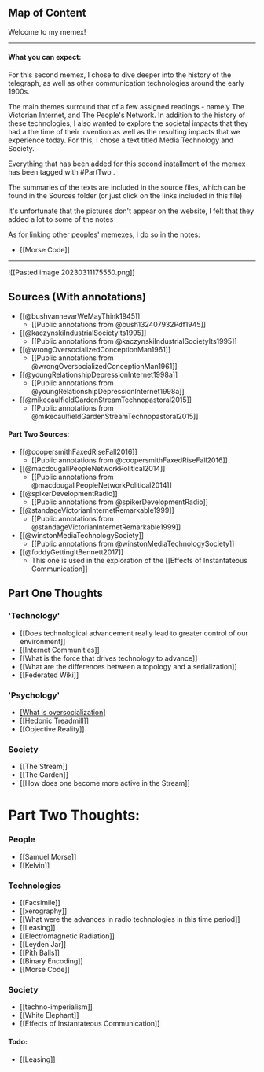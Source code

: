 
## Map of Content


Welcome to my memex!

---

#### What you can expect:

For this second memex, I chose to dive deeper into the history of the telegraph, as well as other communication technologies around the early 1900s. 

The main themes surround that of a few assigned readings - namely The Victorian Internet, and The People's Network. In addition to the history of these technologies, I also wanted to explore the societal impacts that they had a the time of their invention as well as the resulting impacts that we experience today. For this, I chose  a text titled Media Technology and Society. 

Everything that has been added for this second installment of the memex has been tagged with #PartTwo . 

The summaries of the texts are included in the source files, which can be found in the Sources folder (or just click on the links included in this file)

It's unfortunate that the pictures don't appear on the website, I felt that they added a lot to some of the notes

As for linking other peoples' memexes, I do so in the notes:
- [[Morse Code]]




---


![[Pasted image 20230311175550.png]]
## Sources (With annotations)

-  [[@bushvannevarWeMayThink1945]]
	- [[Public annotations from @bush132407932Pdf1945]]
- [[@kaczynskiIndustrialSocietyIts1995]]
	- [[Public annotations from @kaczynskiIndustrialSocietyIts1995]]
- [[@wrongOversocializedConceptionMan1961]]
	- [[Public annotations from @wrongOversocializedConceptionMan1961]]
- [[@youngRelationshipDepressionInternet1998a]]
	- [[Public annotations from @youngRelationshipDepressionInternet1998a]]
- [[@mikecaulfieldGardenStreamTechnopastoral2015]]
	- [[Public annotations from @mikecaulfieldGardenStreamTechnopastoral2015]]

#### Part Two Sources:

- [[@coopersmithFaxedRiseFall2016]]
	- [[Public annotations from @coopersmithFaxedRiseFall2016]]
- [[@macdougallPeopleNetworkPolitical2014]]
	- [[Public annotations from @macdougallPeopleNetworkPolitical2014]]
- [[@spikerDevelopmentRadio]]
	- [[Public annotations from @spikerDevelopmentRadio]]
- [[@standageVictorianInternetRemarkable1999]]
	- [[Public annotations from @standageVictorianInternetRemarkable1999]]
- [[@winstonMediaTechnologySociety]]
	- [[Public annotations from @winstonMediaTechnologySociety]]
- [[@foddyGettingItBennett2017]]
	- This one is used in the exploration of the [[Effects of Instantateous Communication]]



## Part One Thoughts

### 'Technology'

- [[Does technological advancement really lead to greater control of our environment]]
- [[Internet Communities]]
- [[What is the force that drives technology to advance]]
- [[What are the differences between a topology and a serialization]]
- [[Federated Wiki]]

### 'Psychology'

- [[What is oversocialization]](https://sci-hub.ru/10.2307/2089854)
- [[Hedonic Treadmill]]
- [[Objective Reality]]

### Society

- [[The Stream]]
- [[The Garden]]
- [[How does one become more active in the Stream]]

# Part Two Thoughts:

### People

- [[Samuel Morse]]
- [[Kelvin]]

### Technologies

- [[Facsimile]]
- [[xerography]]
- [[What were the advances in radio technologies in this time period]]
- [[Leasing]]
- [[Electromagnetic Radiation]]
- [[Leyden Jar]]
- [[Pith Balls]]
- [[Binary Encoding]]
- [[Morse Code]]

### Society 

- [[techno-imperialism]]
- [[White Elephant]]
- [[Effects of Instantateous Communication]]



#### Todo:
- [[Leasing]]
